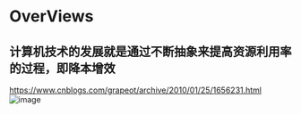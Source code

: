 # OverViews 
## 计算机技术的发展就是通过不断抽象来提高资源利用率的过程，即降本增效
 https://www.cnblogs.com/grapeot/archive/2010/01/25/1656231.html
![image](https://user-images.githubusercontent.com/107925483/227906085-de0f577f-b900-402a-b871-e63b9d286fae.png)

